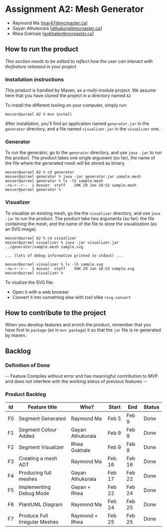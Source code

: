 # Assignment A2: Mesh Generator

  - Raymond Ma [mar47@mcmaster.ca]
  - Gayan Athukorala [athukorg@mcmaster.ca]
  - Rhea Gokhale [gokhaler@mcmaster.ca]

## How to run the product

_This section needs to be edited to reflect how the user can interact with thefeature released in your project_

### Installation instructions

This product is handled by Maven, as a multi-module project. We assume here that you have cloned the project in a directory named `A2`

To install the different tooling on your computer, simply run:

```
mosser@azrael A2 % mvn install
```

After installation, you'll find an application named `generator.jar` in the `generator` directory, and a file named `visualizer.jar` in the `visualizer` one. 

### Generator

To run the generator, go to the `generator` directory, and use `java -jar` to run the product. The product takes one single argument (so far), the name of the file where the generated mesh will be stored as binary.

```
mosser@azrael A2 % cd generator 
mosser@azrael generator % java -jar generator.jar sample.mesh
mosser@azrael generator % ls -lh sample.mesh
-rw-r--r--  1 mosser  staff    29K 29 Jan 10:52 sample.mesh
mosser@azrael generator % 
```

### Visualizer

To visualize an existing mesh, go the the `visualizer` directory, and use `java -jar` to run the product. The product take two arguments (so far): the file containing the mesh, and the name of the file to store the visualization (as an SVG image).

```
mosser@azrael A2 % cd visualizer 
mosser@azrael visualizer % java -jar visualizer.jar ../generator/sample.mesh sample.svg

... (lots of debug information printed to stdout) ...

mosser@azrael visualizer % ls -lh sample.svg
-rw-r--r--  1 mosser  staff    56K 29 Jan 10:53 sample.svg
mosser@azrael visualizer %
```
To viualize the SVG file:

  - Open it with a web browser
  - Convert it into something else with tool slike `rsvg-convert`

## How to contribute to the project

When you develop features and enrich the product, remember that you have first to `package` (as in `mvn package`) it so that the `jar` file is re-generated by maven.

## Backlog

### Definition of Done

-- Feature Compiles without error and has meaningful contribution to MVP and does not interfere with the working status of previous features --

### Product Backlog


| Id  | Feature title                 | Who?             | Start  | End    | Status |
|:---:|-------------------------------|------------------|--------|--------|-------|
| F0  | Segment Generated             | Raymond Ma       | Feb 5  | Feb 9  | Done  |
| F1  | Segment Colour Added          | Gayan Athukorala | Feb 9  | Feb 9  | Done  |
| F2  | Segment Visualizer            | Rhea Gokhale     | Feb 9  | Feb 9  | Done  |
| F3  | Creating a mesh ADT           | Raymond Ma       | Feb 16 | Feb 16 | Done  |
| F4  | Producing full meshes         | Gayan Athukorala | Feb 17 | Feb 22 | Done  |
| F5  | Implementing Debug Mode       | Gayan + Rhea     | Feb 22 | Feb 24 | Done  |
| F6  | PlantUML Diagram              | Raymond Ma       | Feb 24 | Feb 25 | Done  |
| F7  | Produce Full Irregular Meshes | Raymond + Rhea   | Feb 25 | Feb 25 | Done  |






